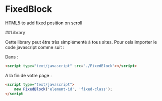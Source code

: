 FixedBlock
==========

HTML5 to add fixed position on scroll

##Library 

Cette library peut être très simplémenté à tous sites. Pour cela importer le code javascript comme suit :

Dans : <head>
```html
<script type="text/javascript" src="./FixedBlock"></script>
```

A la fin de votre page :
```html
<script type="text/javascript">
	new FixedBlock('element-id', 'fixed-class');
</script
```